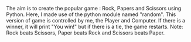 The aim is to create the popular game : Rock, Papers and Scissors using Python. Here, I made use of the python module named "random". This version of game is controlled by me, the Player and Computer. 
If there is a winner, it will print "You win!" but if there is a tie, the game restarts.
Note: 
Rock beats Scissors, Paper beats Rock and Scissors beats Paper.
